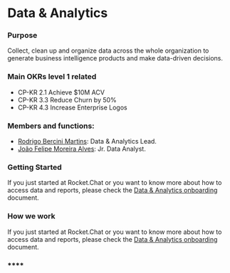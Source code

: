 # Data & Analytics

### **Purpose**

Collect, clean up and organize data across the whole organization to generate business intelligence products and make data-driven decisions.

### **Main OKRs level 1 related**

* CP-KR 2.1 Achieve $10M ACV
* CP-KR 3.3 Reduce Churn by 50%
* CP-KR 4.3 Increase Enterprise Logos

### Members and functions:

* [Rodrigo Bercini Martins](https://open.rocket.chat/direct/rodrigomartins): Data & Analytics Lead.
* [João Felipe Moreira Alves](https://open.rocket.chat/direct/joao.moreira): Jr. Data Analyst.

### **Getting Started**

If you just started at Rocket.Chat or you want to know more about how to access data and reports, please check the [Data & Analytics onboarding](https://docs.google.com/document/d/1jCzboMPQ-4pAZZ4zPKBn5yRbw1IkIVRwVbwahEMQExQ/) document.

### How we work

If you just started at Rocket.Chat or you want to know more about how to access data and reports, please check the [Data & Analytics onboarding](https://docs.google.com/document/d/1jCzboMPQ-4pAZZ4zPKBn5yRbw1IkIVRwVbwahEMQExQ/) document.

### \*\*\*\*

